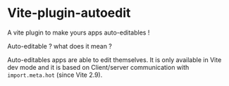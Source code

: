 # Vite-plugin-autoedit

A vite plugin to make yours apps auto-editables !

Auto-editable ? what does it mean ?

Auto-editables apps are able to edit themselves. It is only available in Vite dev mode and it is based on Client/server communication with `import.meta.hot` (since Vite 2.9).
